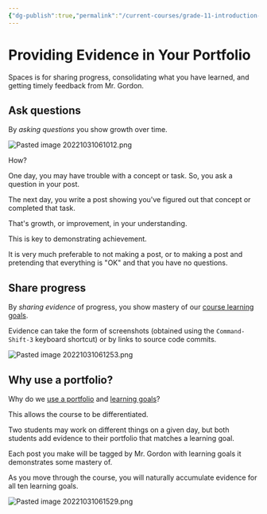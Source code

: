 ```yaml
---
{"dg-publish":true,"permalink":"/current-courses/grade-11-introduction-to-computer-science/snippets/providing-evidence-in-your-portfolio/","dgHomeLink":false}
---
```


# Providing Evidence in Your Portfolio

Spaces is for sharing progress, consolidating what you have learned, and getting timely feedback from Mr. Gordon.

## Ask questions

By *asking questions* you show growth over time.

![Pasted image 20221031061012.png](/img/user/Attachments/Pasted%20image%2020221031061012.png)

How?

One day, you may have trouble with a concept or task. So, you ask a question in your post.

The next day, you write a post showing you've figured out that concept or completed that task.

That's growth, or improvement, in your understanding.

This is key to demonstrating achievement.

It is very much preferable to not making a post, or to making a post and pretending that everything is "OK" and that you have no questions.

## Share progress

By *sharing evidence* of progress, you show mastery of our [course learning goals](https://www.russellgordon.ca/cs/learning-goals/learning-goals-for-grade-11/).

Evidence can take the form of screenshots (obtained using the `Command-Shift-3` keyboard shortcut) or by links to source code commits.

![Pasted image 20221031061253.png](/img/user/Attachments/Pasted%20image%2020221031061253.png)

## Why use a portfolio?

Why do we [use a portfolio](https://www.russellgordon.ca/cs/learning-goals/introduction/) and [learning goals](https://www.russellgordon.ca/cs/learning-goals/learning-goals-for-grade-11/)?

This allows the course to be differentiated.

Two students may work on different things on a given day, but both students add evidence to their portfolio that matches a learning goal.

Each post you make will be tagged by Mr. Gordon with learning goals it demonstrates some mastery of.

As you move through the course, you will naturally accumulate evidence for all ten learning goals.

![Pasted image 20221031061529.png](/img/user/Attachments/Pasted%20image%2020221031061529.png)